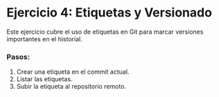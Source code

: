 # Ejercicio 4: Etiquetas y Versionado

Este ejercicio cubre el uso de etiquetas en Git para marcar versiones importantes en el historial.

### Pasos:
1. Crear una etiqueta en el commit actual.
2. Listar las etiquetas.
3. Subir la etiqueta al repositorio remoto.
>
